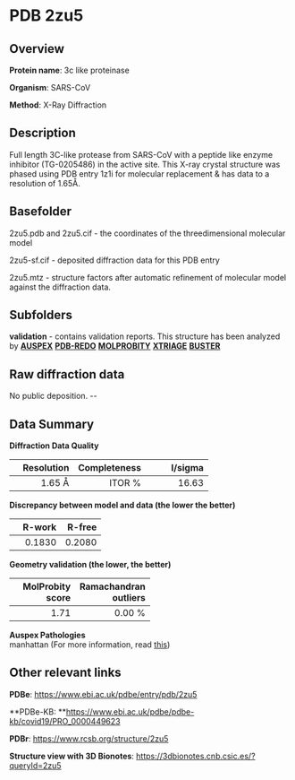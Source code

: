 # PDB 2zu5

## Overview

**Protein name**: 3c like proteinase

**Organism**: SARS-CoV

**Method**: X-Ray Diffraction

## Description

Full length 3C-like protease from SARS-CoV with a peptide like enzyme inhibitor (TG-0205486) in the active site. This X-ray crystal structure was phased using PDB entry 1z1i for molecular replacement & has data to a resolution of 1.65Å.

## Basefolder

2zu5.pdb and 2zu5.cif - the coordinates of the threedimensional molecular model

2zu5-sf.cif - deposited diffraction data for this PDB entry

2zu5.mtz - structure factors after automatic refinement of molecular model against the diffraction data.

## Subfolders





**validation** - contains validation reports. This structure has been analyzed by [**AUSPEX**](https://github.com/thorn-lab/coronavirus_structural_task_force/tree/master/pdb/3c_like_proteinase/SARS-CoV/2zu5/validation/auspex) [**PDB-REDO**](https://github.com/thorn-lab/coronavirus_structural_task_force/tree/master/pdb/3c_like_proteinase/SARS-CoV/2zu5/validation/pdb-redo) [**MOLPROBITY**](https://github.com/thorn-lab/coronavirus_structural_task_force/tree/master/pdb/3c_like_proteinase/SARS-CoV/2zu5/validation/molprobity) [**XTRIAGE**](https://github.com/thorn-lab/coronavirus_structural_task_force/blob/master/pdb/3c_like_proteinase/SARS-CoV/2zu5/validation/Xtriage_output.log) [**BUSTER**](https://www.globalphasing.com/buster/wiki/index.cgi?Covid19Pdb2ZU5) 



## Raw diffraction data

No public deposition. --<br> 

## Data Summary
**Diffraction Data Quality**

|   | Resolution | Completeness| I/sigma |
|---|-------------:|----------------:|--------------:|
|   |1.65 Å|ITOR  %|<img width=50/>16.63|

**Discrepancy between model and data (the lower the better)**

|   | **R-work**| **R-free**   
|---|-------------:|----------------:|           
||  0.1830|  0.2080|

**Geometry validation (the lower, the better)**

|   |**MolProbity<br>score**| **Ramachandran<br>outliers** 
|---|-------------:|----------------:|
||  1.71|  0.00 %|

**Auspex Pathologies**<br> manhattan (For more information, read [this](https://github.com/thorn-lab/coronavirus_structural_task_force/blob/master/pdb/3c_like_proteinase/SARS-CoV/2zu5/validation/auspex/2zu5_auspex_comments.txt))

 



## Other relevant links 
**PDBe**:  https://www.ebi.ac.uk/pdbe/entry/pdb/2zu5

**PDBe-KB: **https://www.ebi.ac.uk/pdbe/pdbe-kb/covid19/PRO_0000449623 
 
**PDBr**: https://www.rcsb.org/structure/2zu5 

**Structure view with 3D Bionotes**: https://3dbionotes.cnb.csic.es/?queryId=2zu5

